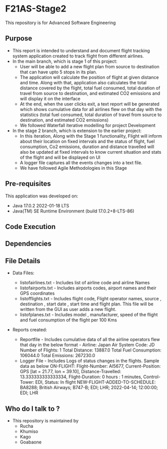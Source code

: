 # F21AS-Stage2
This repository is for Advanced Software Engineering

## Purpose
* This report is intended to understand and document flight tracking system application created to track flight from different airlines.
* In the main branch, which is stage 1 of this project:
    * User will be able to add a new flight plan from source to destination that can have upto 5 stops in its plan.
    * The application will calculate the position of flight at given distance and time. Along with that, application also calculates the total distance covered  by the flight, total fuel consumed, total duration of travel from source to destination, and estimated CO2 emissions and will display it on the interface
    * At the end, when the user clicks exit, a text report will be generated which shows cumulative data for all airlines flew on that day with the statistics (total fuel consumed, total duration of travel from source to destination, and estimated CO2 emissions)
    * We followed Waterfall iterative modelling for project Development
* In the stage 2 branch, which is extension to the earlier project:
    * In this iteration, Along with the Stage 1 functionality, Flight will inform about their location on fixed intervals and the status of flight, fuel consumption, Co2 emissions, duration and distance travelled will also be updated at fixed intervals to know current situation and stats of the flight and will be displayed on UI
    * A logger file captures all the events changes into a text file.
    * We have followed Agile Methodologies in this Stage
 
## Pre-requisites
This application was developed on:
* Java 17.0.2 2022-01-18 LTS
* Java(TM) SE Runtime Environment (build 17.0.2+8-LTS-86)
## Code Execution

## Dependencies

## File Details
* Data Files:
    * listofairlines.txt - Includes list of airline code and airline Names 
    * listofairports.txt - Includes airports codes, airport names and their GPS coordinates
    * listofflights.txt -  Includes flight code, Flight operator names, source , destination , start date , start time and flight plan. This file will be written from the GUI as user adds a new flight.
    * listofplanes.txt - Includes model , manufacturer, speed of the flight and fuel consumption of the flight per 100 Kms

* Reports created:
    * Reportfile - Includes cumulative data of all the airline operators flew that day in the below format - 
        Airline: Japan Air System
        Code: JD
        Number of Flights: 1
        Total Distance: 13887.0
        Total Fuel Consumption: 106044.0
        Total Emissions: 267230.0 
    * Logger File - Includes Logs of status changes in the flights. Sample data as below 
        ON-FLIGHT: 
        Flight-Number: AI5677, Current-Position: GPS [lat = 21.77, lon = 39.10], Distance-Travelled: 13.333333333333334, Flight-Duration: 0 hours : 1 minutes, Control-Tower: EDI, Status: In flight
        NEW-FLIGHT-ADDED-TO-SCHEDULE: 
        BA8288; British Airways; B747-B; EDI; LHR; 2022-04-14; 12:00:00; EDI; LHR

## Who do I talk to ?
* This repository is maintained by
    * Rucha 
    * Khumiso
    * Kago
    * Goabaone  